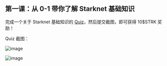 ## 第一课：从 0-1 带你了解 Starknet 基础知识

完成一个关于 Starknet 基础知识的 [Quiz](https://openbuild.xyz/quiz/2025041601)，然后提交截图，即可获得 10\$STRK 奖励！

Quiz 截图： 

![image](https://github.com/user-attachments/assets/232c652a-e367-4782-9a93-2b55ee4000fb)


![image](https://github.com/user-attachments/assets/b2858d7a-c48a-47da-ae64-f3d0d8419fc7)
